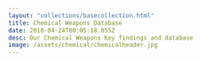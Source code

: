 ```yaml
---
layout: "collections/basecollection.html"
title: Chemical Weapons Database
date: 2018-04-24T00:05:18.055Z
desc: Our Chemical Weapons Key findings and database
image: /assets/chemical/chemicalheader.jpg
---
```

